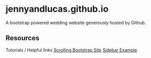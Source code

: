 jennyandlucas.github.io
=======================

A bootstrap powered wedding website generously hosted by Github.

## Resources

Tutorials / Helpful links
[Scrolling Bootstrap Site](http://alijafarian.com/responsive-page-scrolling-with-jquery-and-bootstrap/)
[Sidebar Example](http://startbootstrap.com/templates/simple-sidebar.html#)